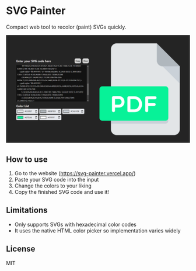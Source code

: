 # SVG Painter

Compact web tool to recolor (paint) SVGs quickly.

![SVG Painter](github/svg-painter.png)

## How to use

1. Go to the website (https://svg-painter.vercel.app/)
2. Paste your SVG code into the input
3. Change the colors to your liking
4. Copy the finished SVG code and use it!

## Limitations

- Only supports SVGs with hexadecimal color codes
- It uses the native HTML color picker so implementation varies widely

## License

MIT